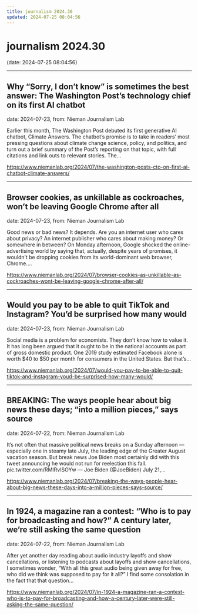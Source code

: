 ```yaml
---
title: journalism 2024.30
updated: 2024-07-25 08:04:56
---
```


# journalism 2024.30

(date: 2024-07-25 08:04:56)

---

## Why “Sorry, I don’t know” is sometimes the best answer: The Washington Post’s technology chief on its first AI chatbot

date: 2024-07-23, from: Nieman Journalism Lab

Earlier this month, The Washington Post debuted its first generative AI chatbot, Climate Answers. The chatbot’s promise is to take in readers&#8217; most pressing questions about climate change science, policy, and politics, and turn out a brief summary of the Post’s reporting on that topic, with full citations and link outs to relevant stories. The... 

<https://www.niemanlab.org/2024/07/the-washington-posts-cto-on-first-ai-chatbot-climate-answers/>

---

## Browser cookies, as unkillable as cockroaches, won’t be leaving Google Chrome after all

date: 2024-07-23, from: Nieman Journalism Lab

Good news or bad news? It depends. Are you an internet user who cares about privacy? An internet publisher who cares about making money? Or somewhere in between? On Monday afternoon, Google shocked the online-advertising world by saying that, actually, despite years of promises, it wouldn&#8217;t be dropping cookies from its world-dominant web browser, Chrome.... 

<https://www.niemanlab.org/2024/07/browser-cookies-as-unkillable-as-cockroaches-wont-be-leaving-google-chrome-after-all/>

---

## Would you pay to be able to quit TikTok and Instagram? You’d be surprised how many would

date: 2024-07-23, from: Nieman Journalism Lab

Social media is a problem for economists. They don&#8217;t know how to value it. It has long been argued that it ought to be in the national accounts as part of gross domestic product. One 2019 study estimated Facebook alone is worth $40 to $50 per month for consumers in the United States. But that&#8217;s... 

<https://www.niemanlab.org/2024/07/would-you-pay-to-be-able-to-quit-tiktok-and-instagram-youd-be-surprised-how-many-would/>

---

## BREAKING: The ways people hear about big news these days; “into a million pieces,” says source

date: 2024-07-22, from: Nieman Journalism Lab

It&#8217;s not often that massive political news breaks on a Sunday afternoon — especially one in steamy late July, the leading edge of the Greater August vacation season. But break news Joe Biden most certainly did with this tweet announcing he would not run for reelection this fall. pic.twitter.com/RMIRvlSOYw — Joe Biden (@JoeBiden) July 21,... 

<https://www.niemanlab.org/2024/07/breaking-the-ways-people-hear-about-big-news-these-days-into-a-million-pieces-says-source/>

---

## In 1924, a magazine ran a contest: “Who is to pay for broadcasting and how?” A century later, we’re still asking the same question

date: 2024-07-22, from: Nieman Journalism Lab

After yet another day reading about audio industry layoffs and show cancellations, or listening to podcasts about layoffs and show cancellations, I sometimes wonder, “With all this great audio being given away for free, who did we think was supposed to pay for it all?&#8221; I find some consolation in the fact that that question... 

<https://www.niemanlab.org/2024/07/in-1924-a-magazine-ran-a-contest-who-is-to-pay-for-broadcasting-and-how-a-century-later-were-still-asking-the-same-question/>

